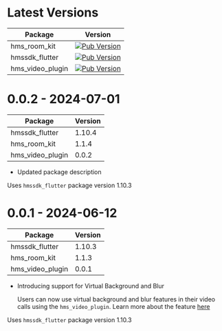 # Latest Versions

| Package        | Version                                                                                                |
| -------------- | ------------------------------------------------------------------------------------------------------ |
| hms_room_kit   | [![Pub Version](https://img.shields.io/pub/v/hms_room_kit)](https://pub.dev/packages/hms_room_kit)     |
| hmssdk_flutter | [![Pub Version](https://img.shields.io/pub/v/hmssdk_flutter)](https://pub.dev/packages/hmssdk_flutter) |
| hms_video_plugin | [![Pub Version](https://img.shields.io/pub/v/hms_video_plugin)](https://pub.dev/packages/hms_video_plugin) |

# 0.0.2 - 2024-07-01

| Package                                | Version                                                                                                                                  |
| -------------------------------------- | ---------------------------------------------------------------------------------------------------------------------------------------- |
| hmssdk_flutter              | 1.10.4 |
| hms_room_kit                | 1.1.4  |
| hms_video_plugin            | 0.0.2  |

- Updated package description

Uses `hmssdk_flutter` package version 1.10.3

# 0.0.1 - 2024-06-12

| Package                                | Version                                                                                                                                  |
| -------------------------------------- | ---------------------------------------------------------------------------------------------------------------------------------------- |
| hmssdk_flutter              | 1.10.3 |
| hms_room_kit                | 1.1.3  |
| hms_video_plugin            | 0.0.1  |

- Introducing support for Virtual Background and Blur

  Users can now use virtual background and blur features in their video calls using the `hms_video_plugin`.
  Learn more about the feature [here](https://www.100ms.live/docs/flutter/v2/how-to-guides/extend-capabilities/virtual-background)

Uses `hmssdk_flutter` package version 1.10.3